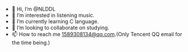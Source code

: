 - 👋 Hi, I’m @NLDDL
- 👀 I’m interested in listening music.
- 🌱 I’m currently learning C language.
- 💞️ I’m looking to collaborate on studying.
- 📫 How to reach me 1589308134@qq.com.(Only Tencent QQ email for the time being.)

<!---
NLDDL/NLDDL is a ✨ special ✨ repository because its `README.md` (this file) appears on your GitHub profile.
You can click the Preview link to take a look at your changes.
--->
